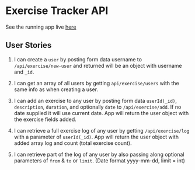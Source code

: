 # Exercise Tracker API

See the running app live [here](https://exercise-tracker-fcc.glitch.me/)


## User Stories

1. I can create a `user` by posting form data username to `/api/exercise/new-user` and returned will be an object with username and `_id`.

2. I can get an array of all users by getting `api/exercise/users` with the same info as when creating a user.

3. I can add an exercise to any user by posting form data `userId(_id)`, `description`, `duration`, and optionally `date` to `/api/exercise/add`. If no date supplied it will use current date. App will return the user object with the exercise fields added.

4. I can retrieve a full exercise log of any user by getting `/api/exercise/log` with a parameter of `userId(_id)`. App will return the user object with added array log and count (total exercise count).

5. I can retrieve part of the log of any user by also passing along optional parameters of `from` & `to` or `limit`. (Date format yyyy-mm-dd, limit = int)
